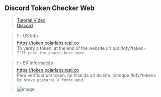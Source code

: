 ## Discord Token Checker Web

> <a href="https://youtu.be/2n_BUGSxf1w">Tutorial Video</a> <br>
> <a href="https://discord.gg/twunVmGkJ2">Discord</a>

> ❗・US Info <br>
>  https://token.polarlabs.repl.co <br>
> To verify a token, at the end of the website url put /lofy?token=<token> <br>
```I'll post the source here soon```
  
> ❗・BR Informação <br>
> https://token.polarlabs.repl.co <br>
> Para verificar um token, no final da url do site, coloque /lofy?token=<token> <br>
  ```Em breve postarei a fonte aqui```
  
> ![image](https://cdn.discordapp.com/attachments/991698657126654024/992828687357595668/Sem_titulo.png)
